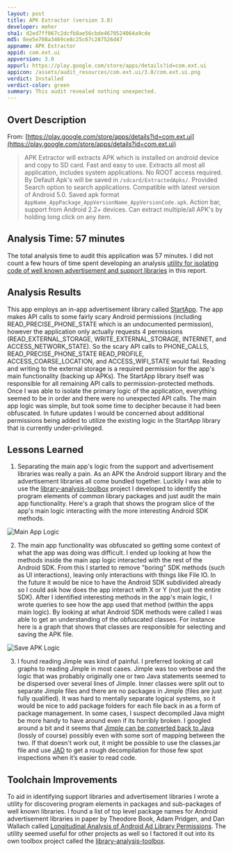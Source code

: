 ```yaml
---
layout: post
title: APK Extractor (version 3.0)
developer: meher
sha1: d2ed7ff067c2dcfb8ae56cbde4670524064a9cde
md5: 8ee5e708a3469ce8c25c67c287526d47
appname: APK Extractor
appid: com.ext.ui
appversion: 3.0
appurl: https://play.google.com/store/apps/details?id=com.ext.ui
appicon: /assets/audit_resources/com.ext.ui/3.0/com.ext.ui.png
verdict: Installed
verdict-color: green
summary: This audit revealed nothing unexpected.
---
```


## Overt Description
From: [https://play.google.com/store/apps/details?id=com.ext.ui](https://play.google.com/store/apps/details?id=com.ext.ui)

> APK Extractor will extracts APK which is installed on android device and copy to SD card. Fast and easy to use.  Extracts all most all application, includes system applications. No ROOT access required. By Default Apk's will be saved in `/sdcard/ExtractedApks/`. Provided Search option to search applications. Compatible with latest version of Android 5.0. Saved apk format `AppName_AppPackage_AppVersionName_AppVersionCode.apk`.  Action bar, support from Android 2.2+ devices. Can extract multiple/all APK's by holding long click on any item.

## Analysis Time: 57 minutes
The total analysis time to audit this application was 57 minutes.  I did not count a few hours of time spent developing an analysis [utility for isolating code of well known advertisement and support libraries](https://github.com/questionablecode/library-analysis-toolbox) in this report. 

## Analysis Results
This app employs an in-app advertisement library called [StartApp](http://startapp.com/).  The app makes API calls to some fairly scary Android permissions (including READ_PRECISE_PHONE_STATE which is an undocumented permission), however the application only actually requests 4 permissions (READ_EXTERNAL_STORAGE, WRITE_EXTERNAL_STORAGE, INTERNET, and ACCESS_NETWORK_STATE). So the scary API calls to PHONE_CALLS, READ_PRECISE_PHONE_STATE READ_PROFILE, ACCESS_COARSE_LOCATION, and ACCESS_WIFI_STATE would fail.  Reading and writing to the external storage is a required permission for the app's main functionality (backing up APKs).  The StartApp library itself was responsible for all remaining API calls to permission-protected methods. Once I was able to isolate the primary logic of the application, everything seemed to be in order and there were no unexpected API calls.  The main app logic was simple, but took some time to decipher because it had been obfuscated.  In future updates I would be concerned about additional permissions being added to utilize the existing logic in the StartApp library that is currently under-privileged.


## Lessons Learned
1) Separating the main app's logic from the support and advertisement libraries was really a pain.  As an APK the Android support library and the advertisement libraries all come bundled together. Luckily I was able to use the [library-analysis-toolbox](https://github.com/questionablecode/library-analysis-toolbox) project I developed to identify the program elements of common library packages and just audit the main app functionality.  Here's a graph that shows the program slice of the app's main logic interacting with the more interesting Android SDK methods.

<script>
    jQuery(function($){
        $('#interesting-interactions').smoothZoom({
            width: 720,
            height: 250,
            
            /******************************************
            Enable Responsive settings below if needed.
            Max width and height values are optional.
            ******************************************/
            responsive: false,
            responsive_maintain_ratio: true,
            max_WIDTH: '',
            max_HEIGHT: ''
        });
    });
</script>
<img id="interesting-interactions" src="{{ site.baseurl }}/assets/audit_resources/com.ext.ui/3.0/interesting_interactions.png" alt ="Main App Logic"/>

2) The main app functionality was obfuscated so getting some context of what the app was doing was difficult.  I ended up looking at how the methods inside the main app logic interacted with the rest of the Android SDK.  From this I started to remove "boring" SDK methods (such as UI interactions), leaving only interactions with things like File IO.  In the future it would be nice to have the Android SDK subdivided already so I could ask how does the app interact with X or Y (not just the entire SDK).  After I identified interesting methods in the app's main logic, I wrote queries to see how the app used that method (within the apps main logic).  By looking at what Android SDK methods were called I was able to get an understanding of the obfuscated classes.  For instance here is a graph that shows that classes are responsible for selecting and saving the APK file.

<script>
    jQuery(function($){
        $('#save-apk-logic').smoothZoom({
            width: 720,
            height: 250,
            
            /******************************************
            Enable Responsive settings below if needed.
            Max width and height values are optional.
            ******************************************/
            responsive: false,
            responsive_maintain_ratio: true,
            max_WIDTH: '',
            max_HEIGHT: ''
        });
    });
</script>
<img id="save-apk-logic" src="{{ site.baseurl }}/assets/audit_resources/com.ext.ui/3.0/saveAPK.png" alt ="Save APK Logic" />

3) I found reading Jimple was kind of painful.  I preferred looking at call graphs to reading Jimple in most cases.  Jimple was too verbose and the logic that was probably originally one or two Java statements seemed to be dispersed over several lines of Jimple.  Inner classes were split out to separate Jimple files and there are no packages in Jimple (files are just fully qualified).  It was hard to mentally separate logical systems, so it would be nice to add package folders for each file back in as a form of package management.  In some cases, I suspect decompiled Java might be more handy to have around even if its horribly broken.  I googled around a bit and it seems that [Jimple can be converted back to Java](https://mailman.cs.mcgill.ca/pipermail/soot-list/2007-June/001245.html) (lossly of course) possibly even with some sort of mapping between the two.  If that doesn't work out, it might be possible to use the classes.jar file and use [JAD](http://jd.benow.ca/) to get a rough decompilation for those few spot inspections when it’s easier to read code.

## Toolchain Improvements
To aid in identifying support libraries and advertisement libraries I wrote a utility for discovering program elements in packages and sub-packages of well known libraries.  I found a list of top level package names for Android advertisement libraries in paper by Theodore Book, Adam Pridgen, and Dan Wallach called [Longitudinal Analysis of Android Ad Library Permissions](http://arxiv.org/pdf/1303.0857.pdf).  The  utility seemed useful for other projects as well so I factored it out into its own toolbox project called the [library-analysis-toolbox](https://github.com/questionablecode/library-analysis-toolbox).